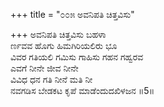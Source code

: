 +++
title = "೦೦೫ ಅವನಿಪತಿ ಚಿತ್ತವಿಸು"

+++
ಅವನಿಪತಿ ಚಿತ್ತವಿಸು ಬಹಳಾ  
ರ್ಣವವ ಹೊಗು ಹಿಮಗಿರಿಯಲಿರು ಭೂ  
ವಿವರ ಗತಿಯಲಿ ಗಮಿಸು ಗಾಹಿಸು ಗಹನ ಗಹ್ವರವ        
ಎವಗೆ ನೀನೇ ಜೀವ ನೀನೇ              
ವಿವಿಧ ಧನ ಗತಿ ನೀನೆ ಮತಿ ನೀ  
ನವಗಡಿಸ ಬೇಡಕಟ ಕೃಪೆ ಮಾಡೆಂದುದಖಿಳಜನ      ॥5॥